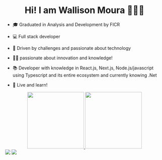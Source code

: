 <h1 align="center">Hi! I am Wallison Moura 👋👩‍💻</h1>

- 🎓 Graduated in Analysis and Development by FICR
  
- 💻 Full stack developer
  
- 🔎 Driven by challenges and passionate about technology
  
- 👩‍💻 passionate about innovation and knowledge!
  
- 📚 Developer with knowledge in React.js, Next.js, Node.js/javascript using Typescript and its entire ecosystem and currently knowing .Net

- 🌱 Live and learn!

<div align="center">
  <a href="https://github.com/wallisonmoura">
  <img height="180em" src="https://github-readme-stats.vercel.app/api?username=wallisonmoura&show_icons=true&theme=radical&include_all_commits=true&count_private=true"/>
  <img height="180em" src="https://github-readme-stats.vercel.app/api/top-langs/?username=wallisonmoura&layout=compact&langs_count=7&theme=dracula"/>
</div>
<div> 
  <a href = "mailto:wallisonmoura.dev@gmail.com"><img src="https://img.shields.io/badge/-Gmail-%23333?style=for-the-badge&logo=gmail&logoColor=white" target="_blank"></a>
  <a href="https://www.linkedin.com/in/wallison-moura/" target="_blank"><img src="https://img.shields.io/badge/-LinkedIn-%230077B5?style=for-the-badge&logo=linkedin&logoColor=white" target="_blank"></a>